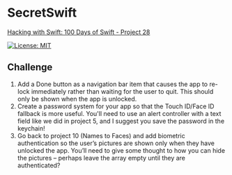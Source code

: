 # SecretSwift

[Hacking with Swift: 100 Days of Swift - Project 28][1]

[![License: MIT](https://img.shields.io/badge/License-MIT-yellow.svg)](https://opensource.org/licenses/MIT)

## Challenge

1. Add a Done button as a navigation bar item that causes the app to re-lock immediately rather than waiting for the user to quit. This should only be shown when the app is unlocked.
2. Create a password system for your app so that the Touch ID/Face ID fallback is more useful. You'll need to use an alert controller with a text field like we did in project 5, and I suggest you save the password in the keychain!
3. Go back to project 10 (Names to Faces) and add biometric authentication so the user’s pictures are shown only when they have unlocked the app. You’ll need to give some thought to how you can hide the pictures – perhaps leave the array empty until they are authenticated?

[1]: https://www.hackingwithswift.com/100/92
